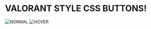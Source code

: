 # VALORANT STYLE CSS BUTTONS!
![NORMAL](https://user-images.githubusercontent.com/47943053/155579633-e93fa3dc-ad0e-4970-9f00-8ace44766623.png)
![HOVER](https://user-images.githubusercontent.com/47943053/155579775-4c2f61ca-52c3-4860-9ce3-0353c86c9ff0.png)


